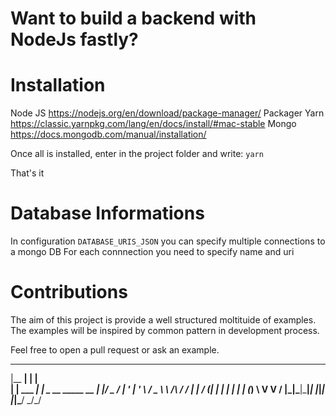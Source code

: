 # Want to build a backend with NodeJs fastly?

# Installation
Node JS https://nodejs.org/en/download/package-manager/
Packager Yarn https://classic.yarnpkg.com/lang/en/docs/install/#mac-stable
Mongo https://docs.mongodb.com/manual/installation/

Once all is installed, enter in the project folder and write:
`yarn`

That's it


# Database Informations

In configuration `DATABASE_URIS_JSON` you can specify multiple connections to a mongo DB
For each connnection you need to specify name and uri

# Contributions 

The aim of this project is provide a well structured moltituide of examples.
The examples will be inspired by common pattern in development process.

Feel free to open a pull request or ask an example.



  _______        _                         
 |__   __|      | |                        
    | | ___  ___| |__  _ __   _____      __
    | |/ _ \/ __| '_ \| '_ \ / _ \ \ /\ / /
    | |  __/ (__| | | | | | | (_) \ V  V / 
    |_|\___|\___|_| |_|_| |_|\___/ \_/\_/  
                                           
                                           
